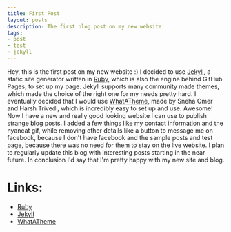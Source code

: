 ```yaml
---
title: First Post
layout: posts
description: The first blog post on my new website
tags:
- post
- test
- jekyll
---
```


Hey, this is the first post on my new website :) I decided to use [Jekyll](https://jekyllrb.com/), a static site generator written in [Ruby](https://rubyinstaller.org/downloads/), which is also the engine behind GitHub Pages, to set up my page. Jekyll supports many community made themes, which made the choice of the right one for my needs pretty hard. I eventually decided that I would use [WhatATheme](https://github.com/thedevslot/WhatATheme), made by Sneha Omer and Harsh Trivedi, which is incredibly easy to set up and use. Awesome! Now I have a new and really good looking website I can use to publish strange blog posts. I added a few things like my contact information and the nyancat gif, while removing other details like a button to message me on facebook, because I don't have facebook and the sample posts and test page, because there was no need for them to stay on the live website. I plan to regularly update this blog with interesting posts starting in the near future.
In conclusion I'd say that I'm pretty happy with my new site and blog.

# Links:
* [Ruby](https://rubyinstaller.org/downloads/)
* [Jekyll](https://jekyllrb.com/)
* [WhatATheme](https://github.com/thedevslot/WhatATheme)
